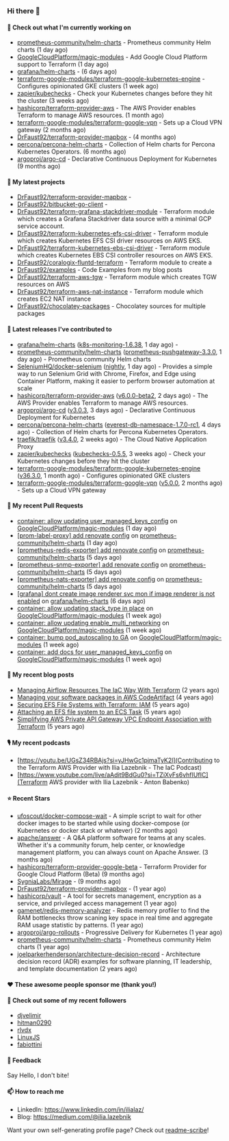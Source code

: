 ### Hi there 👋

#### 👷 Check out what I'm currently working on

- [prometheus-community/helm-charts](https://github.com/prometheus-community/helm-charts) - Prometheus community Helm charts (1 day ago)
- [GoogleCloudPlatform/magic-modules](https://github.com/GoogleCloudPlatform/magic-modules) - Add Google Cloud Platform support to Terraform (1 day ago)
- [grafana/helm-charts](https://github.com/grafana/helm-charts) -  (6 days ago)
- [terraform-google-modules/terraform-google-kubernetes-engine](https://github.com/terraform-google-modules/terraform-google-kubernetes-engine) - Configures opinionated GKE clusters (1 week ago)
- [zapier/kubechecks](https://github.com/zapier/kubechecks) - Check your Kubernetes changes before they hit the cluster (3 weeks ago)
- [hashicorp/terraform-provider-aws](https://github.com/hashicorp/terraform-provider-aws) - The AWS Provider enables Terraform to manage AWS resources. (1 month ago)
- [terraform-google-modules/terraform-google-vpn](https://github.com/terraform-google-modules/terraform-google-vpn) - Sets up a Cloud VPN gateway (2 months ago)
- [DrFaust92/terraform-provider-mapbox](https://github.com/DrFaust92/terraform-provider-mapbox) -  (4 months ago)
- [percona/percona-helm-charts](https://github.com/percona/percona-helm-charts) - Collection of Helm charts for Percona Kubernetes Operators. (6 months ago)
- [argoproj/argo-cd](https://github.com/argoproj/argo-cd) - Declarative Continuous Deployment for Kubernetes (9 months ago)

#### 🌱 My latest projects

- [DrFaust92/terraform-provider-mapbox](https://github.com/DrFaust92/terraform-provider-mapbox) - 
- [DrFaust92/bitbucket-go-client](https://github.com/DrFaust92/bitbucket-go-client) - 
- [DrFaust92/terraform-grafana-stackdriver-module](https://github.com/DrFaust92/terraform-grafana-stackdriver-module) - Terraform module which creates a Grafana Stackdriver data source with a minimal GCP service account.
- [DrFaust92/terraform-kubernetes-efs-csi-driver](https://github.com/DrFaust92/terraform-kubernetes-efs-csi-driver) - Terraform module which creates Kubernetes EFS CSI driver resources on AWS EKS.
- [DrFaust92/terraform-kubernetes-ebs-csi-driver](https://github.com/DrFaust92/terraform-kubernetes-ebs-csi-driver) - Terraform module which creates Kubernetes EBS CSI controller resources on AWS EKS.
- [DrFaust92/coralogix-fluntd-terraform](https://github.com/DrFaust92/coralogix-fluntd-terraform) - Terraform module to create a 
- [DrFaust92/examples](https://github.com/DrFaust92/examples) - Code Examples from my blog posts
- [DrFaust92/terraform-aws-tgw](https://github.com/DrFaust92/terraform-aws-tgw) - Terraform module which creates TGW resources on AWS
- [DrFaust92/terraform-aws-nat-instance](https://github.com/DrFaust92/terraform-aws-nat-instance) - Terraform module which creates EC2 NAT instance
- [DrFaust92/chocolatey-packages](https://github.com/DrFaust92/chocolatey-packages) - Chocolatey sources for multiple packages

#### 🔭 Latest releases I've contributed to

- [grafana/helm-charts](https://github.com/grafana/helm-charts) ([k8s-monitoring-1.6.38](https://github.com/grafana/helm-charts/releases/tag/k8s-monitoring-1.6.38), 1 day ago) - 
- [prometheus-community/helm-charts](https://github.com/prometheus-community/helm-charts) ([prometheus-pushgateway-3.3.0](https://github.com/prometheus-community/helm-charts/releases/tag/prometheus-pushgateway-3.3.0), 1 day ago) - Prometheus community Helm charts
- [SeleniumHQ/docker-selenium](https://github.com/SeleniumHQ/docker-selenium) ([nightly](https://github.com/SeleniumHQ/docker-selenium/releases/tag/nightly), 1 day ago) - Provides a simple way to run Selenium Grid with Chrome, Firefox, and Edge using Container Platform, making it easier to perform browser automation at scale
- [hashicorp/terraform-provider-aws](https://github.com/hashicorp/terraform-provider-aws) ([v6.0.0-beta2](https://github.com/hashicorp/terraform-provider-aws/releases/tag/v6.0.0-beta2), 2 days ago) - The AWS Provider enables Terraform to manage AWS resources.
- [argoproj/argo-cd](https://github.com/argoproj/argo-cd) ([v3.0.3](https://github.com/argoproj/argo-cd/releases/tag/v3.0.3), 3 days ago) - Declarative Continuous Deployment for Kubernetes
- [percona/percona-helm-charts](https://github.com/percona/percona-helm-charts) ([everest-db-namespace-1.7.0-rc1](https://github.com/percona/percona-helm-charts/releases/tag/everest-db-namespace-1.7.0-rc1), 4 days ago) - Collection of Helm charts for Percona Kubernetes Operators.
- [traefik/traefik](https://github.com/traefik/traefik) ([v3.4.0](https://github.com/traefik/traefik/releases/tag/v3.4.0), 2 weeks ago) - The Cloud Native Application Proxy
- [zapier/kubechecks](https://github.com/zapier/kubechecks) ([kubechecks-0.5.5](https://github.com/zapier/kubechecks/releases/tag/kubechecks-0.5.5), 3 weeks ago) - Check your Kubernetes changes before they hit the cluster
- [terraform-google-modules/terraform-google-kubernetes-engine](https://github.com/terraform-google-modules/terraform-google-kubernetes-engine) ([v36.3.0](https://github.com/terraform-google-modules/terraform-google-kubernetes-engine/releases/tag/v36.3.0), 1 month ago) - Configures opinionated GKE clusters
- [terraform-google-modules/terraform-google-vpn](https://github.com/terraform-google-modules/terraform-google-vpn) ([v5.0.0](https://github.com/terraform-google-modules/terraform-google-vpn/releases/tag/v5.0.0), 2 months ago) - Sets up a Cloud VPN gateway

#### 🔨 My recent Pull Requests

- [container: allow updating user_managed_keys_config](https://github.com/GoogleCloudPlatform/magic-modules/pull/14082) on [GoogleCloudPlatform/magic-modules](https://github.com/GoogleCloudPlatform/magic-modules) (1 day ago)
- [[prom-label-proxy] add renovate config](https://github.com/prometheus-community/helm-charts/pull/5675) on [prometheus-community/helm-charts](https://github.com/prometheus-community/helm-charts) (1 day ago)
- [[prometheus-redis-exporter] add renovate config](https://github.com/prometheus-community/helm-charts/pull/5655) on [prometheus-community/helm-charts](https://github.com/prometheus-community/helm-charts) (5 days ago)
- [[prometheus-snmp-exporter] add renovate config](https://github.com/prometheus-community/helm-charts/pull/5654) on [prometheus-community/helm-charts](https://github.com/prometheus-community/helm-charts) (5 days ago)
- [[prometheus-nats-exporter] add renovate config](https://github.com/prometheus-community/helm-charts/pull/5653) on [prometheus-community/helm-charts](https://github.com/prometheus-community/helm-charts) (5 days ago)
- [[grafana] dont create image renderer svc mon if image renderer is not enabled](https://github.com/grafana/helm-charts/pull/3716) on [grafana/helm-charts](https://github.com/grafana/helm-charts) (6 days ago)
- [container: allow updating stack_type in place](https://github.com/GoogleCloudPlatform/magic-modules/pull/14001) on [GoogleCloudPlatform/magic-modules](https://github.com/GoogleCloudPlatform/magic-modules) (1 week ago)
- [container: allow updating enable_multi_networking](https://github.com/GoogleCloudPlatform/magic-modules/pull/14000) on [GoogleCloudPlatform/magic-modules](https://github.com/GoogleCloudPlatform/magic-modules) (1 week ago)
- [container: bump pod_autoscaling to GA](https://github.com/GoogleCloudPlatform/magic-modules/pull/13997) on [GoogleCloudPlatform/magic-modules](https://github.com/GoogleCloudPlatform/magic-modules) (1 week ago)
- [container: add docs for user_managed_keys_config](https://github.com/GoogleCloudPlatform/magic-modules/pull/13996) on [GoogleCloudPlatform/magic-modules](https://github.com/GoogleCloudPlatform/magic-modules) (1 week ago)

#### 📜 My recent blog posts

- [Managing Airflow Resources The IaC Way With Terraform](https://engineering.placer.ai/managing-airflow-resources-the-iac-way-with-terraform-ea5b8db573ad?source=rss-cac402f06fa8------2) (2 years ago)
- [Managing your software packages in AWS CodeArtifact](https://medium.com/@ilia.lazebnik/managing-your-software-packages-in-aws-codeartifact-12d00053e243?source=rss-cac402f06fa8------2) (4 years ago)
- [Securing EFS File Systems with Terraform: IAM](https://medium.com/@ilia.lazebnik/securing-efs-file-systems-with-terraform-iam-d2a066c198ab?source=rss-cac402f06fa8------2) (5 years ago)
- [Attaching an EFS file system to an ECS Task](https://medium.com/@ilia.lazebnik/attaching-an-efs-file-system-to-an-ecs-task-7bd15b76a6ef?source=rss-cac402f06fa8------2) (5 years ago)
- [Simplifying AWS Private API Gateway VPC Endpoint Association with Terraform](https://medium.com/@ilia.lazebnik/simplifying-aws-private-api-gateway-vpc-endpoint-association-with-terraform-b379a247afbf?source=rss-cac402f06fa8------2) (5 years ago)

#### 🎙️ My recent podcasts
- [https://youtu.be/UGsZ34RBAjs?si=yJHwGc1pjmaTyK2l](Contributing to the Terraform AWS Provider with Ilia Lazebnik - The IaC Podcast)
- [https://www.youtube.com/live/aAdit9BdGu0?si=TZiXvFs6vhfIUfIC](Terraform AWS provider with Ilia Lazebnik - Anton Babenko)

#### ⭐ Recent Stars

- [ufoscout/docker-compose-wait](https://github.com/ufoscout/docker-compose-wait) - A simple script to wait for other docker images to be started while using docker-compose (or Kubernetes or docker stack or whatever) (2 months ago)
- [apache/answer](https://github.com/apache/answer) - A Q&amp;A platform software for teams at any scales. Whether it&#39;s a community forum, help center, or knowledge management platform, you can always count on Apache Answer. (3 months ago)
- [hashicorp/terraform-provider-google-beta](https://github.com/hashicorp/terraform-provider-google-beta) - Terraform Provider for Google Cloud Platform (Beta) (9 months ago)
- [SygniaLabs/Mirage](https://github.com/SygniaLabs/Mirage) -  (9 months ago)
- [DrFaust92/terraform-provider-mapbox](https://github.com/DrFaust92/terraform-provider-mapbox) -  (1 year ago)
- [hashicorp/vault](https://github.com/hashicorp/vault) - A tool for secrets management, encryption as a service, and privileged access management (1 year ago)
- [gamenet/redis-memory-analyzer](https://github.com/gamenet/redis-memory-analyzer) - Redis memory profiler to find the RAM bottlenecks throw scaning key space in real time and aggregate RAM usage statistic by patterns. (1 year ago)
- [argoproj/argo-rollouts](https://github.com/argoproj/argo-rollouts) - Progressive Delivery for Kubernetes (1 year ago)
- [prometheus-community/helm-charts](https://github.com/prometheus-community/helm-charts) - Prometheus community Helm charts (1 year ago)
- [joelparkerhenderson/architecture-decision-record](https://github.com/joelparkerhenderson/architecture-decision-record) - Architecture decision record (ADR) examples for software planning, IT leadership, and template documentation (2 years ago)

#### ❤️ These awesome people sponsor me (thank you!)


#### 👯 Check out some of my recent followers

- [djvelimir](https://github.com/djvelimir)
- [hitman0290](https://github.com/hitman0290)
- [rlvdx](https://github.com/rlvdx)
- [LinuxJS](https://github.com/LinuxJS)
- [fabiottini](https://github.com/fabiottini)

#### 💬 Feedback

Say Hello, I don't bite!

#### 📫 How to reach me

- LinkedIn: https://www.linkedin.com/in/ilialaz/
- Blog: https://medium.com/@ilia.lazebnik

Want your own self-generating profile page? Check out [readme-scribe](https://github.com/muesli/readme-scribe)!


